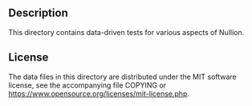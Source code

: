 Description
------------

This directory contains data-driven tests for various aspects of Nullion.

License
--------

The data files in this directory are distributed under the MIT software
license, see the accompanying file COPYING or
https://www.opensource.org/licenses/mit-license.php.

